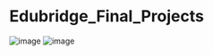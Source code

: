# Edubridge_Final_Projects
![image](https://user-images.githubusercontent.com/120709069/225215158-e77693b8-c56b-4daa-848d-34f8596ca8c3.png)
![image](https://user-images.githubusercontent.com/120709069/224886853-fe2499d3-b6ba-4279-b67c-ec2a7aa1b237.png)

